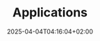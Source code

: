 ---
weight: 999
title: "Applications"
description: "[Services](./applications/services) • [Users Management](./applications/users-management)"
icon: "article"
date: "2025-04-04T04:16:04+02:00"
lastmod: "2025-04-04T04:16:04+02:00"
toc: true
---
